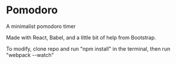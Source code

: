 # Pomodoro
A minimalist pomodoro timer

Made with React, Babel, and a little bit of help from Bootstrap.

To modify, clone repo and run "npm install" in the terminal, then
run "webpack --watch"
